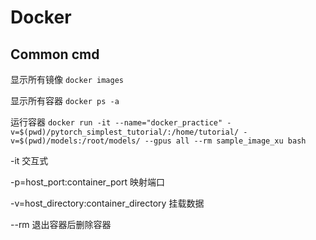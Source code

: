 # Docker

## Common cmd

显示所有镜像
`docker images`

显示所有容器
`docker ps -a`

运行容器
`docker run -it --name="docker_practice" -v=$(pwd)/pytorch_simplest_tutorial/:/home/tutorial/ -v=$(pwd)/models:/root/models/ --gpus all --rm sample_image_xu bash`

-it 交互式

-p=host_port:container_port 映射端口

-v=host_directory:container_directory 挂载数据

--rm 退出容器后删除容器